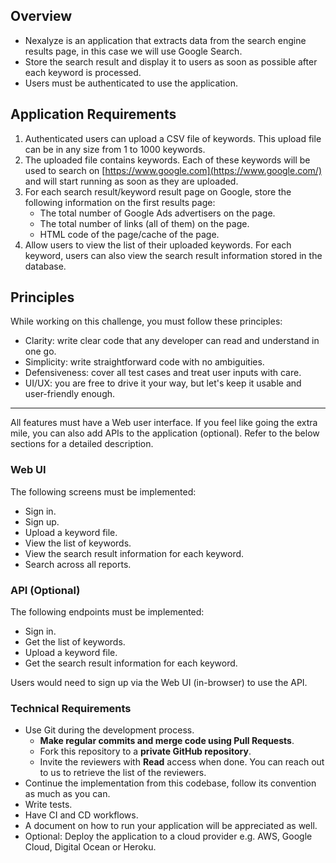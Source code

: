 ## Overview

- Nexalyze is an application that extracts data from the search engine results page, in this case we will use Google Search.
- Store the search result and display it to users as soon as possible after each keyword is processed.
- Users must be authenticated to use the application.

## Application Requirements

1. Authenticated users can upload a CSV file of keywords. This upload file can be in any size from 1 to 1000 keywords.
2. The uploaded file contains keywords. Each of these keywords will be used to search on [https://www.google.com](https://www.google.com/) and will start running as soon as they are uploaded.
3. For each search result/keyword result page on Google, store the following information on the first results page:
    - The total number of Google Ads advertisers on the page.
    - The total number of links (all of them) on the page.
    - HTML code of the page/cache of the page.
4. Allow users to view the list of their uploaded keywords. For each keyword, users can also view the search result information stored in the database.

## Principles

While working on this challenge, you must follow these principles:

- Clarity: write clear code that any developer can read and understand in one go.
- Simplicity: write straightforward code with no ambiguities.
- Defensiveness: cover all test cases and treat user inputs with care.
- UI/UX: you are free to drive it your way, but let's keep it usable and user-friendly enough.

---

All features must have a Web user interface. If you feel like going the extra mile, you can also add APIs to the application (optional). Refer to the below sections for a detailed description.

### Web UI

The following screens must be implemented:

- Sign in.
- Sign up.
- Upload a keyword file.
- View the list of keywords.
- View the search result information for each keyword.
- Search across all reports.

### API (Optional)

The following endpoints must be implemented:

- Sign in.
- Get the list of keywords.
- Upload a keyword file.
- Get the search result information for each keyword.

Users would need to sign up via the Web UI (in-browser) to use the API.

### Technical Requirements

- Use Git during the development process.
  - **Make regular commits and merge code using Pull Requests**.
  - Fork this repository to a **private GitHub repository**.
  - Invite the reviewers with **Read** access when done. You can reach out to us to retrieve the list of the reviewers.
- Continue the implementation from this codebase, follow its convention as much as you can.
- Write tests.
- Have CI and CD workflows.
- A document on how to run your application will be appreciated as well.
- Optional: Deploy the application to a cloud provider e.g. AWS, Google Cloud, Digital Ocean or Heroku.
